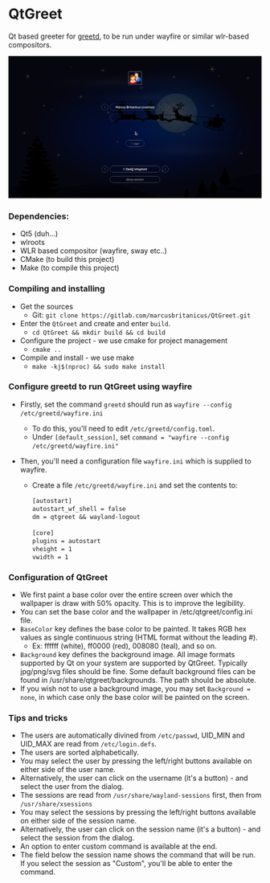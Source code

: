 # QtGreet
Qt based greeter for [greetd](https://git.sr.ht/~kennylevinsen/greetd), to be run under wayfire or similar wlr-based compositors.

![image](Screenshots/Greeter.webp)

### Dependencies:
- Qt5 (duh...)
- wlroots
- WLR based compositor (wayfire, sway etc..)
- CMake (to build this project)
- Make (to compile this project)

### Compiling and installing

- Get the sources
  * Git: `git clone https://gitlab.com/marcusbritanicus/QtGreet.git`
- Enter the `QtGreet` and create and enter `build`.
  * `cd QtGreet && mkdir build && cd build`
- Configure the project - we use cmake for project management
  * `cmake ..`
- Compile and install - we use make
  * `make -kj$(nproc) && sudo make install`

### Configure greetd to run QtGreet using wayfire

- Firstly, set the command `greetd` should run as `wayfire --config /etc/greetd/wayfire.ini`
  * To do this, you'll need to edit `/etc/greetd/config.toml`.
  * Under `[default_session]`, set `command = "wayfire --config /etc/greetd/wayfire.ini"`

- Then, you'll need a configuration file `wayfire.ini` which is supplied to wayfire.
  * Create a file `/etc/greetd/wayfire.ini` and set the contents to:
    ```
    [autostart]
    autostart_wf_shell = false
    dm = qtgreet && wayland-logout

    [core]
    plugins = autostart
    vheight = 1
    vwidth = 1
    ```

### Configuration of QtGreet

- We first paint a base color over the entire screen over which the wallpaper is draw with 50% opacity. This is to improve the legibility.
- You can set the base color and the wallpaper in /etc/qtgreet/config.ini file.
- `BaseColor` key defines the base color to be painted. It takes RGB hex values as single continuous string (HTML format without the leading #).
  * Ex: ffffff (white), ff0000 (red), 008080 (teal), and so on.
- `Background` key defines the background image. All image formats supported by Qt on your system are supported by QtGreet. Typically
jpg/png/svg files should be fine. Some default background files can be found in /usr/share/qtgreet/backgrounds. The path should be absolute.
- If you wish not to use a background image, you may set `Background = none`, in which case only the base color will be painted on the screen.

### Tips and tricks

- The users are automatically divined from `/etc/passwd`, UID_MIN and UID_MAX are read from `/etc/login.defs`.
- The users are sorted alphabetically.
- You may select the user by pressing the left/right buttons available on either side of the user name.
- Alternatively, the user can click on the username (it's a button) - and select the user from the dialog.
- The sessions are read from `/usr/share/wayland-sessions` first, then from `/usr/share/xsessions`
- You may select the sessions by pressing the left/right buttons available on either side of the session name.
- Alternatively, the user can click on the session name (it's a button) - and select the session from the dialog.
- An option to enter custom command is available at the end.
- The field below the session name shows the command that will be run. If you select the session as "Custom",
  you'll be able to enter the command.
